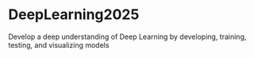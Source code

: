 # DeepLearning2025
Develop a deep understanding of Deep Learning by developing, training, testing, and visualizing models
